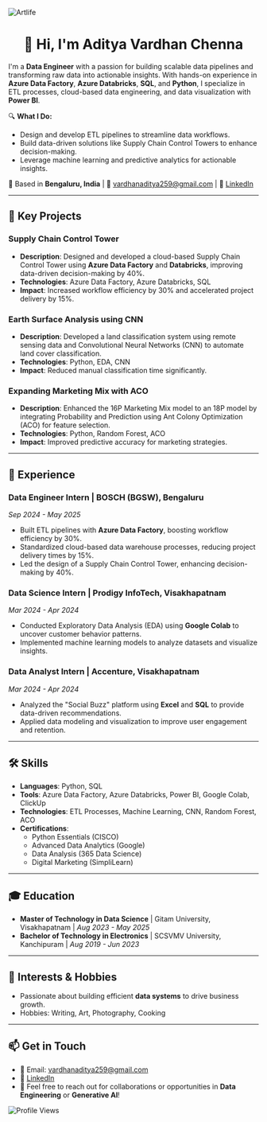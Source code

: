 ![Artlife](https://github.com/user-attachments/assets/650f039e-8c8c-4ed0-8a4a-835906c44667)



<h1 align="center">  👋 Hi, I'm Aditya Vardhan Chenna</h1>



I'm a **Data Engineer** with a passion for building scalable data pipelines and transforming raw data into actionable insights. With hands-on experience in **Azure Data Factory**, **Azure Databricks**, **SQL**, and **Python**, I specialize in ETL processes, cloud-based data engineering, and data visualization with **Power BI**.

🔍 **What I Do:**
- Design and develop ETL pipelines to streamline data workflows.
- Build data-driven solutions like Supply Chain Control Towers to enhance decision-making.
- Leverage machine learning and predictive analytics for actionable insights.

📍 Based in **Bengaluru, India** | 📧 [vardhanaditya259@gmail.com](mailto:vardhanaditya259@gmail.com) | 🔗 [LinkedIn](https://www.linkedin.com/in/aditya-vardhan-chenna-3a53071b4/)

---

## 🚀 Key Projects

### Supply Chain Control Tower
- **Description**: Designed and developed a cloud-based Supply Chain Control Tower using **Azure Data Factory** and **Databricks**, improving data-driven decision-making by 40%.
- **Technologies**: Azure Data Factory, Azure Databricks, SQL
- **Impact**: Increased workflow efficiency by 30% and accelerated project delivery by 15%.


### Earth Surface Analysis using CNN
- **Description**: Developed a land classification system using remote sensing data and Convolutional Neural Networks (CNN) to automate land cover classification.
- **Technologies**: Python, EDA, CNN
- **Impact**: Reduced manual classification time significantly.


### Expanding Marketing Mix with ACO
- **Description**: Enhanced the 16P Marketing Mix model to an 18P model by integrating Probability and Prediction using Ant Colony Optimization (ACO) for feature selection.
- **Technologies**: Python, Random Forest, ACO
- **Impact**: Improved predictive accuracy for marketing strategies.


---

## 💼 Experience

### Data Engineer Intern | BOSCH (BGSW), Bengaluru
*Sep 2024 - May 2025*
- Built ETL pipelines with **Azure Data Factory**, boosting workflow efficiency by 30%.
- Standardized cloud-based data warehouse processes, reducing project delivery times by 15%.
- Led the design of a Supply Chain Control Tower, enhancing decision-making by 40%.

### Data Science Intern | Prodigy InfoTech, Visakhapatnam
*Mar 2024 - Apr 2024*
- Conducted Exploratory Data Analysis (EDA) using **Google Colab** to uncover customer behavior patterns.
- Implemented machine learning models to analyze datasets and visualize insights.

### Data Analyst Intern | Accenture, Visakhapatnam
*Mar 2024 - Apr 2024*
- Analyzed the "Social Buzz" platform using **Excel** and **SQL** to provide data-driven recommendations.
- Applied data modeling and visualization to improve user engagement and retention.

---

## 🛠️ Skills
- **Languages**: Python, SQL
- **Tools**: Azure Data Factory, Azure Databricks, Power BI, Google Colab, ClickUp
- **Technologies**: ETL Processes, Machine Learning, CNN, Random Forest, ACO
- **Certifications**:
  - Python Essentials (CISCO)
  - Advanced Data Analytics (Google)
  - Data Analysis (365 Data Science)
  - Digital Marketing (SimpliLearn)

---

## 🎓 Education
- **Master of Technology in Data Science** | Gitam University, Visakhapatnam | *Aug 2023 - May 2025*
- **Bachelor of Technology in Electronics** | SCSVMV University, Kanchipuram | *Aug 2019 - Jun 2023*

---

## 🌟 Interests & Hobbies
- Passionate about building efficient **data systems** to drive business growth.
- Hobbies: Writing, Art, Photography, Cooking

---

## 📫 Get in Touch
- 📧 Email: [vardhanaditya259@gmail.com](mailto:vardhanaditya259@gmail.com)
- 🔗 [LinkedIn](https://www.linkedin.com/in/aditya-vardhan-chenna-3a53071b4/)
- 💬 Feel free to reach out for collaborations or opportunities in **Data Engineering** or **Generative AI**!

![Profile Views](https://komarev.com/ghpvc/?username=Vardhan-3&color=blue)
